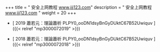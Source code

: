 +++
title = "  安全上网教程 www.jjj123.com"
description = "  安全上网教程 www.jjj123.com  "
weight = 20
+++



* [  2019 蕭若元：理論蕭析 PLPY0_ooDN1dsyBnGyDUktC67B52Uwiquv  ]({{< relref "mp3000072019" >}})


* [  2018 蕭若元：理論蕭析 PLPY0_ooDN1dsyBnGyDUktC67B52Uwiquv  ]({{< relref "mp3000072018" >}})

